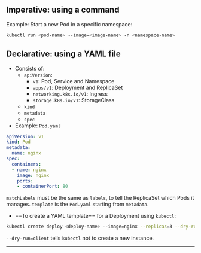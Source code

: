 ## Imperative: using a command
Example: Start a new Pod in a specific namespace:
```sh
kubectl run <pod-name> --image=<image-name> -n <namespace-name>
```
## Declarative: using a YAML file
- Consists of:
	- `apiVersion`:
		- `v1`: Pod, Service and Namespace
		- `apps/v1`: Deployment and ReplicaSet
		- `networking.k8s.io/v1`: Ingress
		- `storage.k8s.io/v1`: StorageClass
	- `kind`
	- `metadata`
	- `spec`
- Example: `Pod.yaml`
```yaml
apiVersion: v1
kind: Pod
metadata:
  name: nginx
spec:
  containers:
  - name: nginx
    image: nginx
    ports:
    - containerPort: 80
```
`matchLabels` must be the same as `labels`, to tell the ReplicaSet which Pods it manages.
`template` is the `Pod.yaml` starting from `metadata`.
- ==To create a YAML template== for a Deployment using `kubectl`:
```sh
kubectl create deploy <deploy-name> --image=nginx --replicas=3 --dry-run=client -o yaml
```
`--dry-run=client` tells `kubectl` not to create a new instance.

---